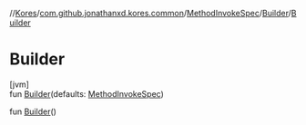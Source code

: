 //[Kores](../../../../index.md)/[com.github.jonathanxd.kores.common](../../index.md)/[MethodInvokeSpec](../index.md)/[Builder](index.md)/[Builder](-builder.md)

# Builder

[jvm]\
fun [Builder](-builder.md)(defaults: [MethodInvokeSpec](../index.md))

fun [Builder](-builder.md)()
